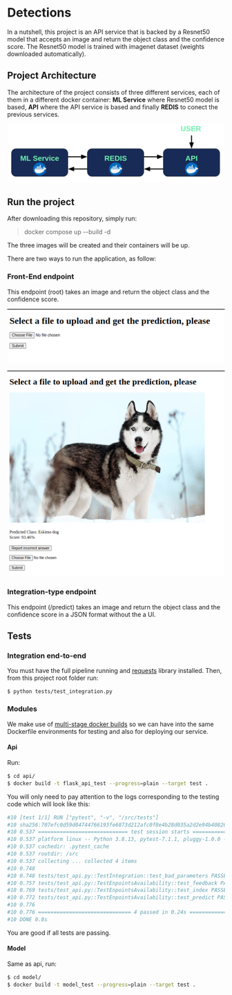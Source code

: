 # Detections

In a nutshell, this project is an API service that is backed by a Resnet50 model that accepts an image and return the object class and the confidence score. 
The Resnet50 model is trained with imagenet dataset (weights downloaded automatically).

## Project Architecture

The architecture of the project consists of three different services, each of them in a different docker container: **ML Service** where Resnet50 model is based, **API** where the API service is based and finally **REDIS** to conect the previous services. 

![Project Architecture](/tests/Project_arch.png)

## Run the project

After downloading this repository, simply run:

> docker compose up --build -d

The three images will be created and their containers will be up.

There are two ways to run the application, as follow:

### Front-End endpoint

This endpoint (root) takes an image and return the object class and the confidence score.

![Front-End](/tests/Front-End-1.png)

![Front-End](/tests/Front-End-2.png)

### Integration-type endpoint

This endpoint (/predict) takes an image and return the object class and the confidence score in a JSON format without the a UI.


## Tests

### Integration end-to-end

You must have the full pipeline running and [requests](https://docs.python-requests.org/en/latest/) library installed. Then, from this project root folder run:

```
$ python tests/test_integration.py
```

### Modules

We make use of [multi-stage docker builds](https://docs.docker.com/develop/develop-images/multistage-build/) so we can have into the same Dockerfile environments for testing and also for deploying our service.

#### Api

Run:

```bash
$ cd api/
$ docker build -t flask_api_test --progress=plain --target test .
```

You will only need to pay attention to the logs corresponding to the testing code which will look like this:

```bash
#10 [test 1/1] RUN ["pytest", "-v", "/src/tests"]
#10 sha256:707efc0d59d04744766193fe6873d212afc0f8e4b28d035a2d2e94b40826604f
#10 0.537 ============================= test session starts ==============================
#10 0.537 platform linux -- Python 3.8.13, pytest-7.1.1, pluggy-1.0.0 -- /usr/local/bin/python
#10 0.537 cachedir: .pytest_cache
#10 0.537 rootdir: /src
#10 0.537 collecting ... collected 4 items
#10 0.748
#10 0.748 tests/test_api.py::TestIntegration::test_bad_parameters PASSED           [ 25%]
#10 0.757 tests/test_api.py::TestEnpointsAvailability::test_feedback PASSED        [ 50%]
#10 0.769 tests/test_api.py::TestEnpointsAvailability::test_index PASSED           [ 75%]
#10 0.772 tests/test_api.py::TestEnpointsAvailability::test_predict PASSED         [100%]
#10 0.776
#10 0.776 ============================== 4 passed in 0.24s ===============================
#10 DONE 0.8s
```

You are good if all tests are passing.

#### Model

Same as api, run:

```bash
$ cd model/
$ docker build -t model_test --progress=plain --target test .
```
